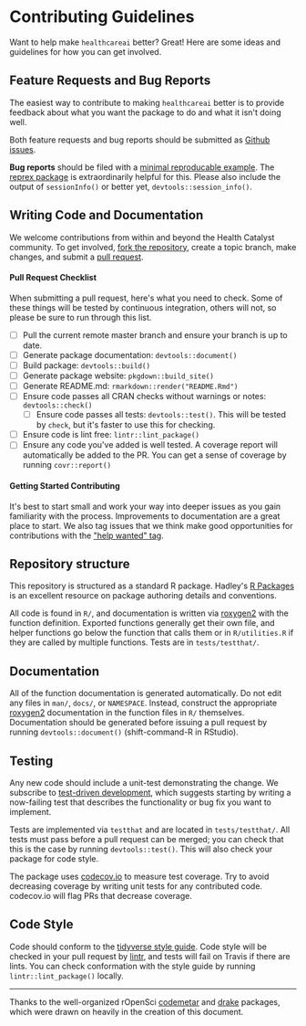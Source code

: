# Contributing Guidelines

Want to help make `healthcareai` better? Great! Here are some ideas and guidelines for how you can get involved.

## Feature Requests and Bug Reports

The easiest way to contribute to making `healthcareai` better is to provide feedback about what you want the package to do and what it isn't doing well. 

Both feature requests and bug reports should be submitted as [Github issues](https://github.com/HealthCatalyst/healthcareai-r/issues). 

**Bug reports** should be filed with a [minimal reproducable example](https://gist.github.com/hadley/270442). The [reprex package](https://github.com/tidyverse/reprex) is extraordinarily helpful for this. Please also include the output of `sessionInfo()` or better yet, `devtools::session_info()`.

## Writing Code and Documentation

We welcome contributions from within and beyond the Health Catalyst community. To get involved, [fork the repository](https://help.github.com/articles/fork-a-repo/), create a topic branch, make changes, and submit a [pull request](https://github.com/HealthCatalyst/healthcareai-r/pulls).

#### Pull Request Checklist

When submitting a pull request, here's what you need to check. Some of these things will be tested by continuous integration, others will not, so please be sure to run through this list.

- [ ] Pull the current remote master branch and ensure your branch is up to date.
- [ ] Generate package documentation: `devtools::document()`
- [ ] Build package: `devtools::build()`
- [ ] Generate package website: `pkgdown::build_site()`
- [ ] Generate README.md: `rmarkdown::render("README.Rmd")`
- [ ] Ensure code passes all CRAN checks without warnings or notes: `devtools::check()` 
    - [ ] Ensure code passes all tests: `devtools::test()`. This will be tested by `check`, but it's faster to use this for checking. 
- [ ] Ensure code is lint free: `lintr::lint_package()`
- [ ] Ensure any code you've added is well tested. A coverage report will automatically be added to the PR. You can get a sense of coverage by running `covr::report()`

#### Getting Started Contributing

It's best to start small and work your way into deeper issues as you gain familiarity with the process. Improvements to documentation are a great place to start. We also tag issues that we think make good opportunities for contributions with the ["help wanted" tag](https://github.com/HealthCatalyst/healthcareai-r/issues?q=is%3Aopen+is%3Aissue+label%3A%22help+wanted%22).

## Repository structure

This repository is structured as a standard R package. Hadley's [R Packages](http://r-pkgs.had.co.nz/) is an excellent resource on package authoring details and conventions.

All code is found in `R/`, and documentation is written via [roxygen2](https://github.com/klutometis/roxygen) with the function definition. Exported functions generally get their own file, and helper functions go below the function that calls them or in `R/utilities.R` if they are called by multiple functions. Tests are in `tests/testthat/`.

## Documentation

All of the function documentation is generated automatically. Do not edit any files in `man/`, `docs/`, or `NAMESPACE`. Instead, construct the appropriate [roxygen2](http://r-pkgs.had.co.nz/man.html) documentation in the
function files in `R/` themselves. Documentation should be generated before issuing a pull request by running `devtools::document()` (shift-command-R in RStudio).

## Testing

Any new code should include a unit-test demonstrating the change. We subscribe to [test-driven development](http://butunclebob.com/ArticleS.UncleBob.TheThreeRulesOfTdd), which suggests starting by writing a now-failing test that describes the functionality or bug fix you want to implement.

Tests are implemented via `testthat` and are located in `tests/testthat/`. All tests must pass before a pull request can be merged; you can check that this is the case by running `devtools::test()`. This will also check your package for code style. 

The package uses [codecov.io](https://codecov.io/) to measure test coverage. Try to avoid decreasing coverage by writing unit tests for any contributed code. codecov.io will flag PRs that decrease coverage. 

## Code Style

Code should conform to the [tidyverse style guide](http://style.tidyverse.org/). Code style will be checked in your pull request by [lintr](https://github.com/jimhester/lintr), and tests will fail on Travis if there are lints. You can check conformation with the style guide by running `lintr::lint_package()` locally.

---
Thanks to the well-organized rOpenSci [codemetar](https://github.com/ropensci/codemetar) and [drake](https://github.com/ropensci/drake) packages, which were drawn on heavily in the creation of this document.